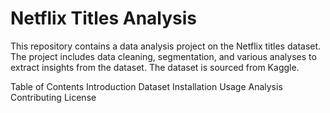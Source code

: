 # Netflix Titles Analysis
This repository contains a data analysis project on the Netflix titles dataset. The project includes data cleaning, segmentation, and various analyses to extract insights from the dataset. The dataset is sourced from Kaggle.

Table of Contents
Introduction
Dataset
Installation
Usage
Analysis
Contributing
License
